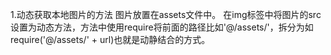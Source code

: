 1.动态获取本地图片的方法
    图片放置在assets文件中。
    在img标签中将图片的src设置为动态方法，方法中使用require将前面的路径比如'@/assets/'，拆分为如require('@/assets/' + url)也就是动静结合的方式。